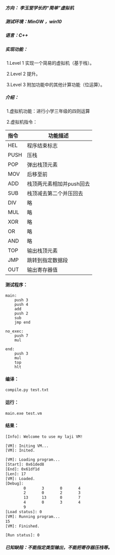 ##### 方向： 李玉堂学长的“简单”虚拟机

##### 测试环境：MinGW ，win10

##### 语言：C++

##### 实现功能：

​	1.Level 1 实现一个简易的虚拟机（基于栈）。

​	2.Level 2 提升。

​	3.Level 3 附加功能中的其他计算功能（位运算）。

##### 介绍：

​	1.虚拟机功能：进行小学三年级的四则运算

​	2.虚拟机指令：

| 指令 | 功能描述                 |
| :--- | ------------------------ |
| HEL  | 程序结束标志             |
| PUSH | 压栈                     |
| POP  | 弹出栈顶元素             |
| MOV  | 后移至前                 |
| ADD  | 栈顶两元素相加并push回去 |
| SUB  | 栈顶减去第二个并压回去   |
| DIV  | 略                       |
| MUL  | 略                       |
| XOR  | 略                       |
| OR   | 略                       |
| AND  | 略                       |
| TOP  | 输出栈顶元素             |
| JMP  | 跳转到指定数据段         |
| OUT  | 输出寄存器值             |

#### 测试程序：
```
main:
    push 3
    push 4
    add
    push 2
    sub
    jmp end

no_exec:
    push 7
    mul

end:
    push 3
    mul
    top
    hlt
```

#### 编译：

```bash
compile.py test.txt
```

#### 运行：

```bash
main.exe test.vm
```

#### 结果：

```bash
[Info]: Welcome to use my laji VM!

[VM]: Initing VM...
[VM]: Inited.

[VM]: Loading program...
[Start]: 0x61ded8
[End]: 0x61df1d
[Len]: 17
[VM]: Loaded.
[Debug]:
        0       3       0       4
        2       0       2       3
        13      13      0       7
        4       0       3       4
        9
[Load status]: 0
[VM]: Running program...
15
[VM]: Finished.

[Run status]: 0
```



##### 已知缺陷：不能指定类型输出，不能把寄存器压栈等。